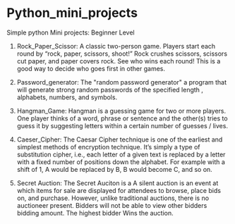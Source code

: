 # Python_mini_projects
Simple python Mini projects: Beginner Level
1) Rock_Paper_Scissor: A classic two-person game. Players start each round by “rock, paper, scissors, shoot!” Rock crushes scissors, scissors cut paper, and paper covers rock. See who wins each round! This is a good way to decide who goes first in other games.

2) Password_generator:  The "random password generator" a program that will generate strong random passwords of the specified length , alphabets, numbers, and symbols.

3) Hangman_Game: Hangman is a guessing game for two or more players. One player thinks of a word, phrase or sentence and the other(s) tries to guess it by suggesting letters within a certain number of guesses / lives.

4) Caeser_Cipher: The Caesar Cipher technique is one of the earliest and simplest methods of encryption technique. It’s simply a type of substitution cipher, i.e., each letter of a given text is replaced by a letter with a fixed number of positions down the alphabet. For example with a shift of 1, A would be replaced by B, B would become C, and so on.
5) Secret Auction: The Secret Auciton is a A silent auction is an event at which items for sale are displayed for attendees to browse, place bids on, and purchase. However, unlike traditional auctions, there is no auctioneer present. Bidders will not be able to view other bidders bidding amount. The highest bidder Wins the auction.
